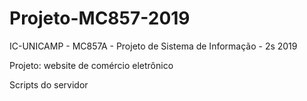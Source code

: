 # Projeto-MC857-2019

IC-UNICAMP - MC857A - Projeto de Sistema de Informação - 2s 2019

Projeto: website de comércio eletrônico

Scripts do servidor
